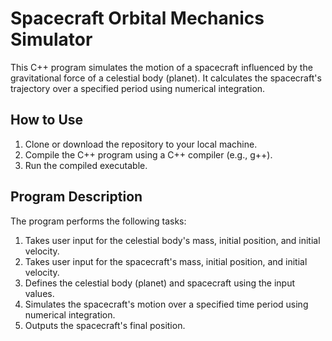 # Spacecraft Orbital Mechanics Simulator

This C++ program simulates the motion of a spacecraft influenced by the gravitational force of a celestial body (planet). It calculates the spacecraft's trajectory over a specified period using numerical integration.

## How to Use

1. Clone or download the repository to your local machine.
2. Compile the C++ program using a C++ compiler (e.g., g++).
3. Run the compiled executable.

## Program Description

The program performs the following tasks:

1. Takes user input for the celestial body's mass, initial position, and initial velocity.
2. Takes user input for the spacecraft's mass, initial position, and initial velocity.
3. Defines the celestial body (planet) and spacecraft using the input values.
4. Simulates the spacecraft's motion over a specified time period using numerical integration.
5. Outputs the spacecraft's final position.

